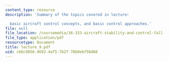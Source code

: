 ```yaml
---
content_type: resource
description: 'Summary of the topics covered in lecture:

  basic aircraft control concepts, and basic control approaches.'
file: null
file_location: /coursemedia/16-333-aircraft-stability-and-control-fall-2004/c66c985646924af57b2f78b0ebf56d68_lecture_9.pdf
file_type: application/pdf
resourcetype: Document
title: lecture_9.pdf
uid: c66c9856-4692-4af5-7b2f-78b0ebf56d68
---
```

